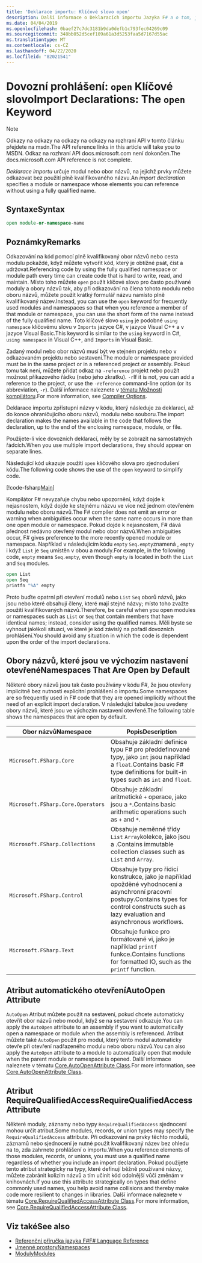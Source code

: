 ```yaml
---
title: 'Deklarace importu: Klíčové slovo open'
description: Další informace o Deklaracích importu Jazyka F# a o tom, jak určují modul nebo obor názvů, na jejichž prvky můžete odkazovat bez použití plně kvalifikovaného názvu.
ms.date: 04/04/2019
ms.openlocfilehash: 0baef27c7dc3181b9da0defb1c793fec04269c09
ms.sourcegitcommit: 348bb052d5cef109a61a3d5253faa5d7167d55ac
ms.translationtype: MT
ms.contentlocale: cs-CZ
ms.lasthandoff: 04/22/2020
ms.locfileid: "82021541"
---
```

# <a name="import-declarations-the-open-keyword"></a><span data-ttu-id="0eb33-103">Dovozní prohlášení: `open` Klíčové slovo</span><span class="sxs-lookup"><span data-stu-id="0eb33-103">Import Declarations: The `open` Keyword</span></span>

> [!NOTE]
> <span data-ttu-id="0eb33-104">Odkazy na odkazy na odkazy na odkazy na rozhraní API v tomto článku přejdete na msdn.</span><span class="sxs-lookup"><span data-stu-id="0eb33-104">The API reference links in this article will take you to MSDN.</span></span>  <span data-ttu-id="0eb33-105">Odkaz na rozhraní API docs.microsoft.com není dokončen.</span><span class="sxs-lookup"><span data-stu-id="0eb33-105">The docs.microsoft.com API reference is not complete.</span></span>

<span data-ttu-id="0eb33-106">*Deklarace importu* určuje modul nebo obor názvů, na jejichž prvky můžete odkazovat bez použití plně kvalifikovaného názvu.</span><span class="sxs-lookup"><span data-stu-id="0eb33-106">An *import declaration* specifies a module or namespace whose elements you can reference without using a fully qualified name.</span></span>

## <a name="syntax"></a><span data-ttu-id="0eb33-107">Syntaxe</span><span class="sxs-lookup"><span data-stu-id="0eb33-107">Syntax</span></span>

```fsharp
open module-or-namespace-name
```

## <a name="remarks"></a><span data-ttu-id="0eb33-108">Poznámky</span><span class="sxs-lookup"><span data-stu-id="0eb33-108">Remarks</span></span>

<span data-ttu-id="0eb33-109">Odkazování na kód pomocí plně kvalifikovaný obor názvů nebo cesta modulu pokaždé, když můžete vytvořit kód, který je obtížné psát, číst a udržovat.</span><span class="sxs-lookup"><span data-stu-id="0eb33-109">Referencing code by using the fully qualified namespace or module path every time can create code that is hard to write, read, and maintain.</span></span> <span data-ttu-id="0eb33-110">Místo toho můžete `open` použít klíčové slovo pro často používané moduly a obory názvů tak, aby při odkazování na člena tohoto modulu nebo oboru názvů, můžete použít krátký formulář názvu namísto plně kvalifikovaný název.</span><span class="sxs-lookup"><span data-stu-id="0eb33-110">Instead, you can use the `open` keyword for frequently used modules and namespaces so that when you reference a member of that module or namespace, you can use the short form of the name instead of the fully qualified name.</span></span> <span data-ttu-id="0eb33-111">Toto klíčové slovo `using` je podobné `using namespace` klíčovému slovu v `Imports` jazyce C#, v jazyce Visual C++ a v jazyce Visual Basic.</span><span class="sxs-lookup"><span data-stu-id="0eb33-111">This keyword is similar to the `using` keyword in C#, `using namespace` in Visual C++, and `Imports` in Visual Basic.</span></span>

<span data-ttu-id="0eb33-112">Zadaný modul nebo obor názvů musí být ve stejném projektu nebo v odkazovaném projektu nebo sestavení.</span><span class="sxs-lookup"><span data-stu-id="0eb33-112">The module or namespace provided must be in the same project or in a referenced project or assembly.</span></span> <span data-ttu-id="0eb33-113">Pokud tomu tak není, můžete přidat odkaz na `-reference` projekt nebo použít možnost příkazového řádku (nebo jeho zkratku). `-r`</span><span class="sxs-lookup"><span data-stu-id="0eb33-113">If it is not, you can add a reference to the project, or use the `-reference` command-line option (or its abbreviation, `-r`).</span></span> <span data-ttu-id="0eb33-114">Další informace naleznete v [tématu Možnosti kompilátoru](compiler-options.md).</span><span class="sxs-lookup"><span data-stu-id="0eb33-114">For more information, see [Compiler Options](compiler-options.md).</span></span>

<span data-ttu-id="0eb33-115">Deklarace importu zpřístupní názvy v kódu, který následuje za deklarací, až do konce ohraničujícího oboru názvů, modulu nebo souboru.</span><span class="sxs-lookup"><span data-stu-id="0eb33-115">The import declaration makes the names available in the code that follows the declaration, up to the end of the enclosing namespace, module, or file.</span></span>

<span data-ttu-id="0eb33-116">Použijete-li více dovozních deklarací, měly by se zobrazit na samostatných řádcích.</span><span class="sxs-lookup"><span data-stu-id="0eb33-116">When you use multiple import declarations, they should appear on separate lines.</span></span>

<span data-ttu-id="0eb33-117">Následující kód ukazuje použití `open` klíčového slova pro zjednodušení kódu.</span><span class="sxs-lookup"><span data-stu-id="0eb33-117">The following code shows the use of the `open` keyword to simplify code.</span></span>

[!code-fsharp[Main](~/samples/snippets/fsharp/lang-ref-2/snippet6801.fs)]

<span data-ttu-id="0eb33-118">Kompilátor F# nevyzařuje chybu nebo upozornění, když dojde k nejasnostem, když dojde ke stejnému názvu ve více než jednom otevřeném modulu nebo oboru názvů.</span><span class="sxs-lookup"><span data-stu-id="0eb33-118">The F# compiler does not emit an error or warning when ambiguities occur when the same name occurs in more than one open module or namespace.</span></span> <span data-ttu-id="0eb33-119">Pokud dojde k nejasnostem, F# dává přednost nedávno otevřený modul nebo obor názvů.</span><span class="sxs-lookup"><span data-stu-id="0eb33-119">When ambiguities occur, F# gives preference to the more recently opened module or namespace.</span></span> <span data-ttu-id="0eb33-120">Například v následujícím kódu `empty` `Seq.empty`znamená , `empty` i když `List` je `Seq` umístěn v obou a moduly.</span><span class="sxs-lookup"><span data-stu-id="0eb33-120">For example, in the following code, `empty` means `Seq.empty`, even though `empty` is located in both the `List` and `Seq` modules.</span></span>

```fsharp
open List
open Seq
printfn "%A" empty
```

<span data-ttu-id="0eb33-121">Proto buďte opatrní při otevření modulů nebo `List` `Seq` oborů názvů, jako jsou nebo které obsahují členy, které mají stejné názvy; místo toho zvažte použití kvalifikovaných názvů.</span><span class="sxs-lookup"><span data-stu-id="0eb33-121">Therefore, be careful when you open modules or namespaces such as `List` or `Seq` that contain members that have identical names; instead, consider using the qualified names.</span></span> <span data-ttu-id="0eb33-122">Měli byste se vyhnout jakékoli situaci, ve které je kód závislý na pořadí dovozních prohlášení.</span><span class="sxs-lookup"><span data-stu-id="0eb33-122">You should avoid any situation in which the code is dependent upon the order of the import declarations.</span></span>

## <a name="namespaces-that-are-open-by-default"></a><span data-ttu-id="0eb33-123">Obory názvů, které jsou ve výchozím nastavení otevřené</span><span class="sxs-lookup"><span data-stu-id="0eb33-123">Namespaces That Are Open by Default</span></span>

<span data-ttu-id="0eb33-124">Některé obory názvů jsou tak často používány v kódu F#, že jsou otevřeny implicitně bez nutnosti explicitní prohlášení o importu.</span><span class="sxs-lookup"><span data-stu-id="0eb33-124">Some namespaces are so frequently used in F# code that they are opened implicitly without the need of an explicit import declaration.</span></span> <span data-ttu-id="0eb33-125">V následující tabulce jsou uvedeny obory názvů, které jsou ve výchozím nastavení otevřené.</span><span class="sxs-lookup"><span data-stu-id="0eb33-125">The following table shows the namespaces that are open by default.</span></span>

|<span data-ttu-id="0eb33-126">Obor názvů</span><span class="sxs-lookup"><span data-stu-id="0eb33-126">Namespace</span></span>|<span data-ttu-id="0eb33-127">Popis</span><span class="sxs-lookup"><span data-stu-id="0eb33-127">Description</span></span>|
|---------|-----------|
|`Microsoft.FSharp.Core`|<span data-ttu-id="0eb33-128">Obsahuje základní definice typu F# pro předdefinované typy, jako `int` jsou například a `float`.</span><span class="sxs-lookup"><span data-stu-id="0eb33-128">Contains basic F# type definitions for built-in types such as `int` and `float`.</span></span>|
|`Microsoft.FSharp.Core.Operators`|<span data-ttu-id="0eb33-129">Obsahuje základní aritmetické `+` operace, jako jsou a `*`.</span><span class="sxs-lookup"><span data-stu-id="0eb33-129">Contains basic arithmetic operations such as `+` and `*`.</span></span>|
|`Microsoft.FSharp.Collections`|<span data-ttu-id="0eb33-130">Obsahuje neměnné třídy `List` `Array`kolekce, jako jsou a .</span><span class="sxs-lookup"><span data-stu-id="0eb33-130">Contains immutable collection classes such as `List` and `Array`.</span></span>|
|`Microsoft.FSharp.Control`|<span data-ttu-id="0eb33-131">Obsahuje typy pro řídicí konstrukce, jako je například opožděné vyhodnocení a asynchronní pracovní postupy.</span><span class="sxs-lookup"><span data-stu-id="0eb33-131">Contains types for control constructs such as lazy evaluation and asynchronous workflows.</span></span>|
|`Microsoft.FSharp.Text`|<span data-ttu-id="0eb33-132">Obsahuje funkce pro formátované vi, jako je například `printf` funkce.</span><span class="sxs-lookup"><span data-stu-id="0eb33-132">Contains functions for formatted IO, such as the `printf` function.</span></span>|

## <a name="autoopen-attribute"></a><span data-ttu-id="0eb33-133">Atribut automatického otevření</span><span class="sxs-lookup"><span data-stu-id="0eb33-133">AutoOpen Attribute</span></span>

<span data-ttu-id="0eb33-134">`AutoOpen` Atribut můžete použít na sestavení, pokud chcete automaticky otevřít obor názvů nebo modul, když se na sestavení odkazuje.</span><span class="sxs-lookup"><span data-stu-id="0eb33-134">You can apply the `AutoOpen` attribute to an assembly if you want to automatically open a namespace or module when the assembly is referenced.</span></span> <span data-ttu-id="0eb33-135">Atribut můžete také `AutoOpen` použít pro modul, který tento modul automaticky otevře při otevření nadřazeného modulu nebo oboru názvů.</span><span class="sxs-lookup"><span data-stu-id="0eb33-135">You can also apply the `AutoOpen` attribute to a module to automatically open that module when the parent module or namespace is opened.</span></span> <span data-ttu-id="0eb33-136">Další informace naleznete v tématu [Core.AutoOpenAttribute Class](https://msdn.microsoft.com/visualfsharpdocs/conceptual/core.autoopenattribute-class-%5bfsharp%5d).</span><span class="sxs-lookup"><span data-stu-id="0eb33-136">For more information, see [Core.AutoOpenAttribute Class](https://msdn.microsoft.com/visualfsharpdocs/conceptual/core.autoopenattribute-class-%5bfsharp%5d).</span></span>

## <a name="requirequalifiedaccess-attribute"></a><span data-ttu-id="0eb33-137">Atribut RequireQualifiedAccess</span><span class="sxs-lookup"><span data-stu-id="0eb33-137">RequireQualifiedAccess Attribute</span></span>

<span data-ttu-id="0eb33-138">Některé moduly, záznamy nebo typy `RequireQualifiedAccess` sjednocení mohou určit atribut.</span><span class="sxs-lookup"><span data-stu-id="0eb33-138">Some modules, records, or union types may specify the `RequireQualifiedAccess` attribute.</span></span> <span data-ttu-id="0eb33-139">Při odkazování na prvky těchto modulů, záznamů nebo sjednocení je nutné použít kvalifikovaný název bez ohledu na to, zda zahrnete prohlášení o importu.</span><span class="sxs-lookup"><span data-stu-id="0eb33-139">When you reference elements of those modules, records, or unions, you must use a qualified name regardless of whether you include an import declaration.</span></span> <span data-ttu-id="0eb33-140">Pokud použijete tento atribut strategicky na typy, které definují běžně používané názvy, můžete zabránit kolizím názvů a tím učinit kód odolnější vůči změnám v knihovnách.</span><span class="sxs-lookup"><span data-stu-id="0eb33-140">If you use this attribute strategically on types that define commonly used names, you help avoid name collisions and thereby make code more resilient to changes in libraries.</span></span> <span data-ttu-id="0eb33-141">Další informace naleznete v tématu [Core.RequireQualifiedAccessAttribute Class](https://msdn.microsoft.com/visualfsharpdocs/conceptual/core.requirequalifiedaccessattribute-class-%5Bfsharp%5D).</span><span class="sxs-lookup"><span data-stu-id="0eb33-141">For more information, see [Core.RequireQualifiedAccessAttribute Class](https://msdn.microsoft.com/visualfsharpdocs/conceptual/core.requirequalifiedaccessattribute-class-%5Bfsharp%5D).</span></span>

## <a name="see-also"></a><span data-ttu-id="0eb33-142">Viz také</span><span class="sxs-lookup"><span data-stu-id="0eb33-142">See also</span></span>

- [<span data-ttu-id="0eb33-143">Referenční příručka jazyka F#</span><span class="sxs-lookup"><span data-stu-id="0eb33-143">F# Language Reference</span></span>](index.md)
- [<span data-ttu-id="0eb33-144">Jmenné prostory</span><span class="sxs-lookup"><span data-stu-id="0eb33-144">Namespaces</span></span>](namespaces.md)
- [<span data-ttu-id="0eb33-145">Moduly</span><span class="sxs-lookup"><span data-stu-id="0eb33-145">Modules</span></span>](modules.md)

